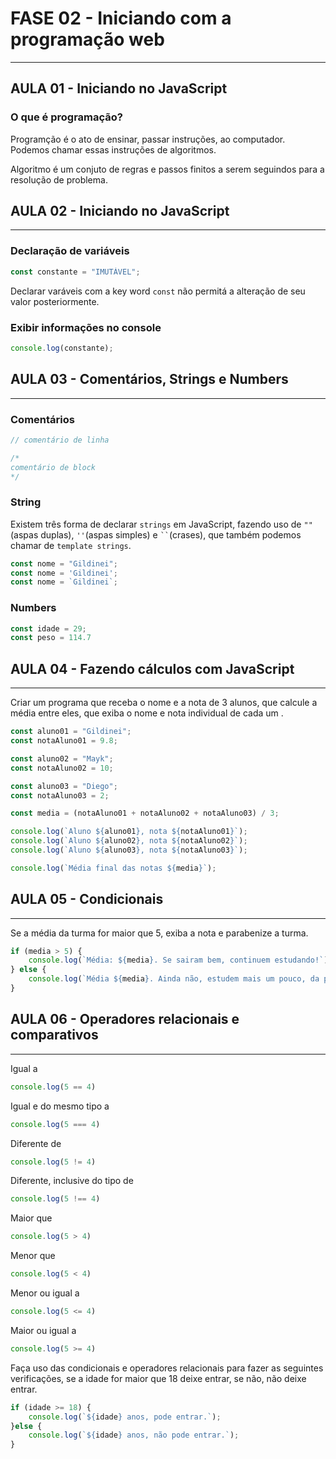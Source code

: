 # FASE 02 - Iniciando com a programação web
---
## AULA 01 - Iniciando no JavaScript
### O que é programação?
Programção é o ato de ensinar, passar instruções, ao computador. Podemos chamar essas instruções de algoritmos.

Algoritmo é um conjuto de regras e passos finitos a serem seguindos para a resolução de problema.

## AULA 02 - Iniciando no JavaScript
---

### Declaração de variáveis

```js
const constante = "IMUTÁVEL";
```
Declarar varáveis com a key word `const` não permitá a alteração de seu valor posteriormente.

### Exibir informações no console
```js
console.log(constante);
```

## AULA 03 - Comentários, Strings e Numbers
---

### Comentários
```js
// comentário de linha
```
```js
/*
comentário de block
*/
```
### String
Existem três forma de declarar `strings` em JavaScript, fazendo uso de `""`(aspas duplas), `''`(aspas simples) e ` `` `(crases), que também podemos chamar de `template strings`.

```js
const nome = "Gildinei";
const nome = 'Gildinei';
const nome = `Gildinei`;
```
### Numbers
```js
const idade = 29;
const peso = 114.7
```

## AULA 04 - Fazendo cálculos com JavaScript
---
Criar um programa que receba o nome e a nota de 3 alunos, que calcule a média entre eles, que exiba o nome e nota individual de cada um .

```js
const aluno01 = "Gildinei";
const notaAluno01 = 9.8;

const aluno02 = "Mayk";
const notaAluno02 = 10;

const aluno03 = "Diego";
const notaAluno03 = 2;

const media = (notaAluno01 + notaAluno02 + notaAluno03) / 3;

console.log(`Aluno ${aluno01}, nota ${notaAluno01}`);
console.log(`Aluno ${aluno02}, nota ${notaAluno02}`);
console.log(`Aluno ${aluno03}, nota ${notaAluno03}`);

console.log(`Média final das notas ${media}`);
```

## AULA 05 - Condicionais
---
Se a média da turma for maior que 5, exiba a nota e parabenize a turma.
```js
if (media > 5) {
    console.log(`Média: ${media}. Se sairam bem, continuem estudando!`);
} else {
    console.log(`Média ${media}. Ainda não, estudem mais um pouco, da pra melhorar.`);
}
```

## AULA 06 - Operadores relacionais e comparativos
---
Igual a
```js
console.log(5 == 4)
```

Igual e do mesmo tipo a
```js
console.log(5 === 4)
```

Diferente de
```js
console.log(5 != 4)
```

Diferente, inclusive do tipo de
```js
console.log(5 !== 4)
```

Maior que
```js
console.log(5 > 4)
```

Menor que
```js
console.log(5 < 4)
```

Menor ou igual a
```js
console.log(5 <= 4)
```

Maior ou igual a
```js
console.log(5 >= 4)
```
Faça uso das condicionais e operadores relacionais para fazer as seguintes verificações, se a idade for maior que 18 deixe entrar, se não, não deixe entrar.
```js
if (idade >= 18) {
    console.log(`${idade} anos, pode entrar.`);
}else {
    console.log(`${idade} anos, não pode entrar.`);
}
```